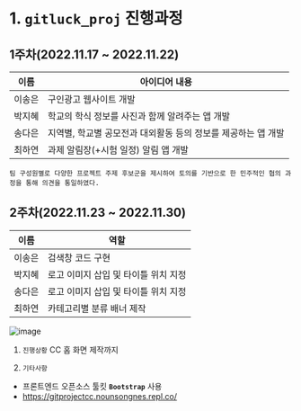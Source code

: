 # 1. `gitluck_proj` 진행과정

## 1주차(2022.11.17 ~ 2022.11.22)
|이름|아이디어 내용|
|------|------|
|이송은|구인광고 웹사이트 개발|
|박지혜|학교의 학식 정보를 사진과 함께 알려주는 앱 개발|
|송다은|지역별, 학교별 공모전과 대외활동 등의 정보를 제공하는 앱 개발|
|최하연|과제 알림장(+시험 일정) 알림 앱 개발|

```
팀 구성원별로 다양한 프로젝트 주제 후보군을 제시하여 토의를 기반으로 한 민주적인 협의 과정을 통해 의견을 통일하였다.
```


## 2주차(2022.11.23 ~ 2022.11.30)
|이름|역할|
|------|------|
|이송은|검색창 코드 구현|
|박지혜|로고 이미지 삽입 및 타이틀 위치 지정|
|송다은|로고 이미지 삽입 및 타이틀 위치 지정|
|최하연|카테고리별 분류 배너 제작|

![image](https://user-images.githubusercontent.com/113091447/204788396-ec2d77f4-06c9-47be-8998-ab9fe10b52a0.png)


1. `진행상황`  CC 홈 화면 제작까지
  
2. `기타사항`
  - 프론트엔드 오픈소스 툴킷 **`Bootstrap`** 사용
  - https://gitprojectcc.nounsongnes.repl.co/

